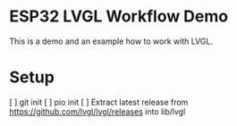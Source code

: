 # ESP32 LVGL Workflow Demo

This is a demo and an example how to work with LVGL.

# Setup
[ ] git init
[ ] pio init
[ ] Extract latest release from https://github.com/lvgl/lvgl/releases into lib/lvgl